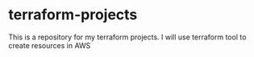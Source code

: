 # terraform-projects
This is a repository for my terraform projects. 
I will use terraform tool to create resources in AWS 

